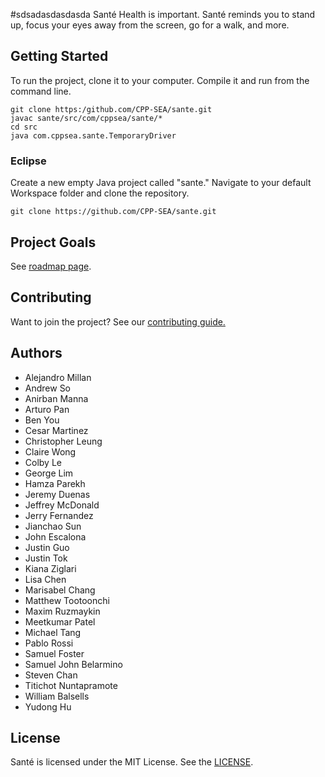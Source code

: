#sdsadasdasdasda Santé
Health is important. Santé reminds you to stand up, focus your eyes away from the screen, go for a walk, and more.

## Getting Started
To run the project, clone it to your computer. Compile it and run from the command line.
```
git clone https:/github.com/CPP-SEA/sante.git
javac sante/src/com/cppsea/sante/*
cd src
java com.cppsea.sante.TemporaryDriver
```

### Eclipse
Create a new empty Java project called "sante." Navigate to your default Workspace folder and clone the repository.
```
git clone https://github.com/CPP-SEA/sante.git
```

## Project Goals
See [roadmap page](https://github.com/CPP-SEA/sante/blob/master/ROADMAP.MD).

## Contributing
Want to join the project? See our [contributing guide.](https://github.com/CPP-SEA/sante/blob/master/CONTRIBUTING.md)

## Authors
- Alejandro Millan
- Andrew So
- Anirban Manna
- Arturo Pan
- Ben You
- Cesar Martinez
- Christopher Leung
- Claire Wong
- Colby Le
- George Lim
- Hamza Parekh
- Jeremy Duenas
- Jeffrey McDonald
- Jerry Fernandez
- Jianchao Sun
- John Escalona
- Justin Guo
- Justin Tok
- Kiana Ziglari
- Lisa Chen
- Marisabel Chang
- Matthew Tootoonchi
- Maxim Ruzmaykin
- Meetkumar Patel
- Michael Tang
- Pablo Rossi
- Samuel Foster
- Samuel John Belarmino 
- Steven Chan
- Titichot Nuntapramote
- William Balsells
- Yudong Hu

## License

Santé is licensed under the MIT License. See the [LICENSE](LICENSE).
